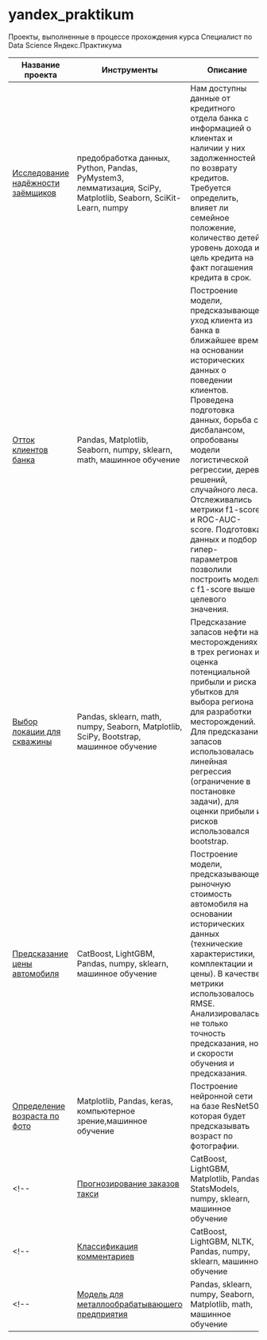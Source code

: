 # yandex_praktikum
 Проекты, выполненные в процессе прохождения курса Специалист по Data Science Яндекс.Практикума
 
 | Название проекта | Инструменты | Описание | 
 | --- | --- | ------ | 
 | [Исследование надёжности заёмщиков](https://github.com/Al-Zhukov/yandex_praktikum/tree/main/Исследование_надежности_заемщиков)  | предобработка данных, Python, Pandas, PyMystem3, лемматизация, SciPy, Matplotlib, Seaborn, SciKit-Learn, numpy | Нам доступны данные от кредитного отдела банка с информацией о клиентах и наличии у них задолженностей по возврату кредитов. Требуется определить, влияет ли семейное положение, количество детей, уровень дохода и цель кредита на факт погашения кредита в срок.| 
 | [Отток клиентов банка](https://github.com/Al-Zhukov/yandex_praktikum/tree/main/Отток_клиентов_банка) | Pandas, Matplotlib, Seaborn, numpy, sklearn, math, машинное обучение | Построение модели, предсказывающей уход клиента из банка в ближайшее время на основании исторических данных о поведении клиентов. Проведена подготовка данных, борьба с дисбалансом, опробованы модели логистической регрессии, дерева решений, случайного леса. Отслеживались метрики f1-score и ROC-AUC-score. Подготовка данных и подбор гипер-параметров позволили построить модель с f1-score выше целевого значения. |
 | [Выбор локации для скважины](https://github.com/Al-Zhukov/yandex_praktikum/tree/main/Выбор_локации_для_разработки_новых_нефтяных_месторождений) | Pandas, sklearn, math, numpy, Seaborn, Matplotlib, SciPy, Bootstrap, машинное обучение | Предсказание запасов нефти на месторождениях в трех регионах и оценка потенциальной прибыли и риска убытков для выбора региона для разработки месторождений. Для предсказаний запасов использовалась линейная регрессия (ограничение в постановке задачи), для оценки прибыли и рисков использовался bootstrap. |
 | [Предсказание цены автомобиля](https://github.com/Al-Zhukov/yandex_praktikum/tree/main/Предсказание_цены_автомобиля) | CatBoost, LightGBM, Pandas, numpy, sklearn, машинное обучение | Построение модели, предсказывающей рыночную стоимость автомобиля на основании исторических данных (технические характеристики, комплектации и цены). В качестве метрики использовалось RMSE. Анализировалась не только точность предсказания, но и скорости обучения и предсказания.  | 
 | [Определение возраста по фото](https://github.com/Al-Zhukov/yandex_praktikum/tree/main/Компьютерное_зрение) | Matplotlib, Pandas, keras, компьютерное зрение,машинное обучение | Построение нейронной сети на базе ResNet50, которая будет предсказывать возраст по фотографии.| 
 <!-- | [Прогнозирование заказов такси](https://github.com/Al-Zhukov/yandex_praktikum/tree/main/Прогнозирование_заказов_такси) | CatBoost, LightGBM, Matplotlib, Pandas, StatsModels, numpy, sklearn, машинное обучение | Работаем с историческими данными о количестве заказов такси в аэропортах. Для привлечения дополнительных водителей в часы-пик хотим построить модель, прогнозирующую количество заказов на следующий час. В качестве метрики используется RMSE. | -->
 <!-- | [Классификация комментариев](https://github.com/Al-Zhukov/yandex_praktikum/tree/main/Классификация_комментариев) | CatBoost, LightGBM, NLTK, Pandas, numpy, sklearn, машинное обучение | Готовим инструмент, который будем помечать потенциально токсичные комментарии для отправки их на модерацию. В качестве метрики используется f1-score. | -->
 <!-- | [Модель для металлообрабатывающего предприятия](https://github.com/Al-Zhukov/yandex_praktikum/tree/main/Модель_для_металлообработывающего_предприятия)| Pandas, sklearn, numpy, Seaborn, Matplotlib, math, машинное обучение | Описание будет добавлено позже |-->
